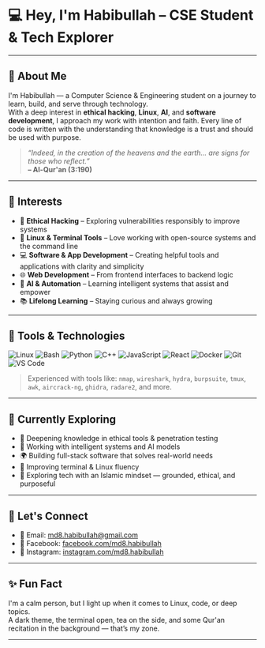 <!-- https://md8-habibullah.github.io/md8-habibullah/ -->

# 💻 Hey, I'm Habibullah – CSE Student & Tech Explorer

---

## 🌌 About Me

I'm Habibullah — a Computer Science & Engineering student on a journey to learn, build, and serve through technology.  
With a deep interest in **ethical hacking**, **Linux**, **AI**, and **software development**, I approach my work with intention and faith. Every line of code is written with the understanding that knowledge is a trust and should be used with purpose.  

> _“Indeed, in the creation of the heavens and the earth... are signs for those who reflect.”_  
> **– Al-Qur'an (3:190)**

---

## 🧠 Interests

- 🔐 **Ethical Hacking** – Exploring vulnerabilities responsibly to improve systems  
- 🐧 **Linux & Terminal Tools** – Love working with open-source systems and the command line  
- 💻 **Software & App Development** – Creating helpful tools and applications with clarity and simplicity  
- 🌐 **Web Development** – From frontend interfaces to backend logic  
- 🤖 **AI & Automation** – Learning intelligent systems that assist and empower  
- 📚 **Lifelong Learning** – Staying curious and always growing

---

## 🔧 Tools & Technologies

![Linux](https://img.shields.io/badge/Linux-000000?style=for-the-badge&logo=linux&logoColor=white)
![Bash](https://img.shields.io/badge/Bash-4EAA25?style=for-the-badge&logo=gnubash&logoColor=white)
![Python](https://img.shields.io/badge/Python-3670A0?style=for-the-badge&logo=python&logoColor=white)
![C++](https://img.shields.io/badge/C++-00599C?style=for-the-badge&logo=cplusplus&logoColor=white)
![JavaScript](https://img.shields.io/badge/JavaScript-F7DF1E?style=for-the-badge&logo=javascript&logoColor=black)
![React](https://img.shields.io/badge/React-20232A?style=for-the-badge&logo=react&logoColor=61DAFB)
![Docker](https://img.shields.io/badge/Docker-0db7ed?style=for-the-badge&logo=docker&logoColor=white)
![Git](https://img.shields.io/badge/Git-F05032?style=for-the-badge&logo=git&logoColor=white)
![VS Code](https://img.shields.io/badge/VS%20Code-007ACC?style=for-the-badge&logo=visual-studio-code&logoColor=white)

> Experienced with tools like: `nmap`, `wireshark`, `hydra`, `burpsuite`, `tmux`, `awk`, `aircrack-ng`, `ghidra`, `radare2`, and more.

---

## 🌱 Currently Exploring

- 🔎 Deepening knowledge in ethical tools & penetration testing  
- 🧠 Working with intelligent systems and AI models  
- 🌍 Building full-stack software that solves real-world needs  
- 🧰 Improving terminal & Linux fluency  
- 🤝 Exploring tech with an Islamic mindset — grounded, ethical, and purposeful

---

## 📡 Let's Connect

- 📧 Email: [md8.habibullah@gmail.com](mailto:md8.habibullah@gmail.com)  
- 📘 Facebook: [facebook.com/md8.habibullah](https://www.facebook.com/md8.habibullah/)  
- 📸 Instagram: [instagram.com/md8.habibullah](https://www.instagram.com/md8.habibullah/)

---

## ✨ Fun Fact

I'm a calm person, but I light up when it comes to Linux, code, or deep topics.  
A dark theme, the terminal open, tea on the side, and some Qur'an recitation in the background — that’s my zone.

---

<!-- Crafted with niyyah, honesty, and a love for learning. Bismillah. -->
